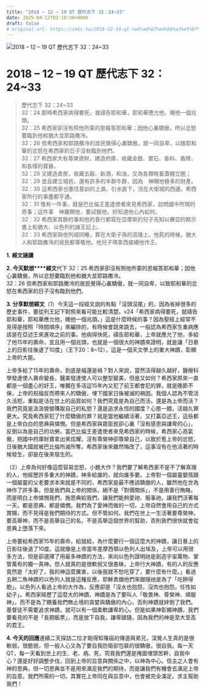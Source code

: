 ```yaml
---
title: "2018 – 12 – 19 QT 歷代志下 32：24~33"
date: 2025-04-12T02:10:56+0800
draft: false
# original_url: https://cmtc.tw/2018-12-19-qt-%e6%ad%b7%e4%bb%a3%e5%bf%97%e4%b8%8b-32%ef%bc%9a2433
---
```


![2018 – 12 – 19 QT 歷代志下 32：24~33](/images/qt.jpg   "2018 – 12 – 19 QT 歷代志下 32：24~33")

# 2018 – 12 – 19 QT 歷代志下 32：24~33

> 歷代志下 32：24~33  
> 32：24 那時希西家病得要死，就禱告耶和華，耶和華應允他，賜他一個兆頭。  
> 32：25 希西家卻沒有照他所蒙的恩報答耶和華；因他心裏驕傲，所以忿怒要臨到他和猶大並耶路撒冷。  
> 32：26 但希西家和耶路撒冷的居民覺得心裏驕傲，就一同自卑，以致耶和華的忿怒在希西家的日子沒有臨到他們。  
> 32：27 希西家大有尊榮資財，建造府庫，收藏金銀、寶石、香料、盾牌，和各樣的寶器，  
> 32：28 又建造倉房，收藏五穀、新酒，和油，又為各類牲畜蓋棚立圈；  
> 32：29 並且建立城邑，還有許多的羊群牛群，因為　神賜他極多的財產。  
> 32：30 這希西家也塞住基訓的上源，引水直下，流在大衛城的西邊。希西家所行的事盡都亨通。  
> 32：31 惟有一件事，就是巴比倫王差遣使者來見希西家，訪問國中所現的奇事；這件事　神離開他，要試驗他，好知道他心內如何。  
> 32：32 希西家其餘的事和他的善行都寫在亞摩斯的兒子先知以賽亞的默示書上和猶大、以色列的諸王記上。  
> 32：33 希西家與他列祖同睡，葬在大衛子孫的高陵上。他死的時候，猶大人和耶路撒冷的居民都尊敬他。他兒子瑪拿西接續他作王。

**1.** **經文誦讀**

**2. 今天默想****經文**代下 32：25 希西家卻沒有照他所蒙的恩報答耶和華；因他心裏驕傲，所以忿怒要臨到他和猶大並耶路撒冷。  
32：26 但希西家和耶路撒冷的居民覺得心裏驕傲，就一同自卑，以致耶和華的忿怒在希西家的日子沒有臨到他們。

**3. 分享默想經文**（1）今天這一段經文說的有點「沒頭沒尾」的，因為省掉很多的歷史事件，要從列王記下對照來看可能比較清楚。v24「希西家病得要死，就禱告耶和華，耶和華應允他，賜他一個兆頭。」這是什麼時候的事？因為聖經上經常不見得是按照「時間順序」來編排的，有時候會跳來跳去，一般認為希西家生重病應該是在亞述王來進攻之前的事。他病得快死，禱告耶和華，上帝就應允了他，多給了他15年的壽命，並且用一個兆頭，也就是一個很大的神蹟來證明，就是讓「日晷上的日影往後退了10度」（王下20：8~12），這是一個天文學上的重大神蹟，彰顯上帝的大能。

上帝多給了15年的壽命，到底是福還是禍？對人來說，當然活得越久越好，醫療科學發達使人壽命變長，醫美發達使人可以整型變美，但是又如何？希西家原來一直都是一個盡心的好王，唯獨在多活這15年內又犯了前王都會犯的罪，就是晚節不保，上帝的祝福反而帶來人的驕傲，埋下國家日後被滅的禍因。我個人認為不管活久活短，重點是活在世上的品質如何？我們究竟是為自己而活，還是為上帝而活？我們究竟是汲汲營營賺取自己的私慾？還是追求永恆的國度？心態一錯，活越久罪更大。究竟希西家犯了什麼驕傲的罪？就是當他繼續活著，又打贏亞述王，這些都是上帝白白的恩典與憐憫。但是希西家與眾臣民卻心裏「沒有感恩與謙卑的心」，反倒以為是自己的功勞。當巴比倫王差遣使者來見希西家的時候，希西家心高氣傲，把國中府庫財寶拿出來炫耀，沒有尊榮神卻尊榮自己，以致於惹上帝的忿怒，日後猶大國就被巴比倫所滅所奪。希西家後來雖然悔改了，這事沒有在他活著的時候發生，卻是在後來發生的。

（2）上帝為何好像這麼容易忿怒，小題大作？我們要了解希西家不是不了解真理的人，他經歷許多重大的神蹟，神多給誰的，就向誰多要。上帝對一個屬靈嬰孩跟一個屬靈的父老要求本來就是不同的，希西家是最不應該驕傲的人，雖然他在世為神作了許多事，但是我們與上帝的關係，絕不是「對價關係」，不是用善行賄賂。而是明白上帝憐憫我們，施恩典給我們，讓我們能夠愛祂、服事祂，讓我們活著每一天，都是恩典，都是憐憫。我們為了愛神而做的一切，上帝自然會用自己的方式賞賜，而不見得是我們期待的方式。但不管如何。我們在世上一生活著要尊榮神，要高舉神，而不是高舉自己的名，不是高舉這個世界的幫助，否則我們很快就會從恩典上墮落下來。

上帝要給希西家15年的壽命，給就給，為什麼要行一個這麼大的神蹟，讓日晷上的日影往後退了10度。這就像是上帝當年差摩西領以色列人出埃及，上帝可以用很多方法，但是卻選擇了用最多神蹟的方法，來向以色列證明祂是創造宇宙萬物、掌管萬有的獨一真神。但人就真的是很軟弱又很愚昧，上帝行大神蹟，有的人的反應竟然是「太好了，我的神這麼厲害，以後我就不愁吃穿了，要什麼有什麼。」看過五餅二魚神蹟的以色列人就是這種反應，耶穌責備他們來跟隨祂是為了「吃餅得飽」。以色列人看過上帝的大作為，反應卻是「沒水也抱怨，沒肉也抱怨，任性如幼子」。希西家經歷了這麼大的神蹟，神蹟是為了要叫人「敬畏神、尊榮神、順服神」，而不是為了餵養我們無止境的貪婪與驕傲的內心，否則神蹟就絆倒了我們。基督徒不需要追求神蹟，就可以有一個柔軟謙卑的心。但是如果神彰顯神蹟，我們要看見的不是「長期飯票」，而是放下自我，謙卑跟隨，因為我們的神是至大至高的君王。

**4. 今天的回應**連續二天探訪二位才剛得知罹癌的傳道與弟兄，深覺人生真的是很軟弱，很脆弱，但一般人心又為了要自我防衛卻包裝的很驕傲，很自我。每一天QT，每一天看到世上的生、老、病、死，究竟我們還是掩面埋頭苦幹，自我中心？還是好好調整步伐，回到上帝的旨意與關係之中，以神為中心。信主之人會有神的恩典，但一切恩典並不是用來滿足我們的期待，而是讓我們有機會去滿足上帝的旨意。我們所需的一切，其實在上帝同在與旨意中，也會被完全滿足。求主幫助我們！